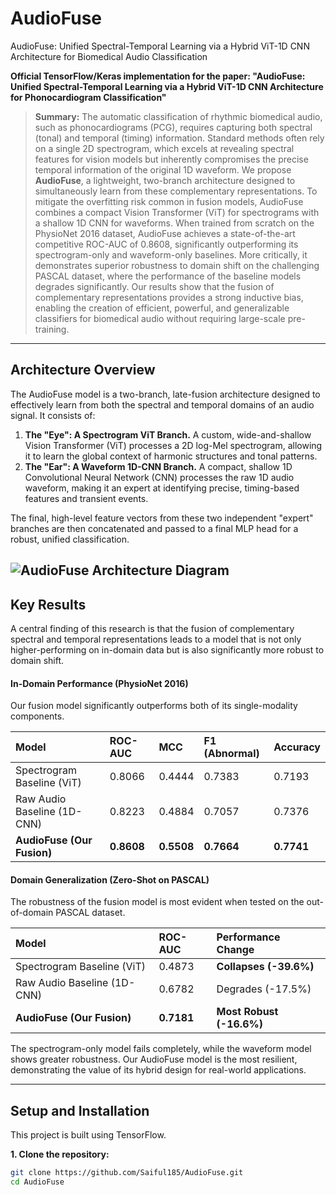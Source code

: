 # AudioFuse
AudioFuse: Unified Spectral-Temporal Learning via a Hybrid ViT-1D CNN Architecture for Biomedical Audio Classification

**Official TensorFlow/Keras implementation for the paper: "AudioFuse: Unified Spectral-Temporal Learning via a Hybrid ViT-1D CNN Architecture for Phonocardiogram Classification"**

> **Summary:** The automatic classification of rhythmic biomedical audio, such as phonocardiograms (PCG), requires capturing both spectral (tonal) and temporal (timing) information. Standard methods often rely on a single 2D spectrogram, which excels at revealing spectral features for vision models but inherently compromises the precise temporal information of the original 1D waveform. We propose **AudioFuse**, a lightweight, two-branch architecture designed to simultaneously learn from these complementary representations. To mitigate the overfitting risk common in fusion models, AudioFuse combines a compact Vision Transformer (ViT) for spectrograms with a shallow 1D CNN for waveforms. When trained from scratch on the PhysioNet 2016 dataset, AudioFuse achieves a state-of-the-art competitive ROC-AUC of 0.8608, significantly outperforming its spectrogram-only and waveform-only baselines. More critically, it demonstrates superior robustness to domain shift on the challenging PASCAL dataset, where the performance of the baseline models degrades significantly. Our results show that the fusion of complementary representations provides a strong inductive bias, enabling the creation of efficient, powerful, and generalizable classifiers for biomedical audio without requiring large-scale pre-training.

---

## Architecture Overview

The AudioFuse model is a two-branch, late-fusion architecture designed to effectively learn from both the spectral and temporal domains of an audio signal. It consists of:

1.  **The "Eye": A Spectrogram ViT Branch.** A custom, wide-and-shallow Vision Transformer (ViT) processes a 2D log-Mel spectrogram, allowing it to learn the global context of harmonic structures and tonal patterns.
2.  **The "Ear": A Waveform 1D-CNN Branch.** A compact, shallow 1D Convolutional Neural Network (CNN) processes the raw 1D audio waveform, making it an expert at identifying precise, timing-based features and transient events.

The final, high-level feature vectors from these two independent "expert" branches are then concatenated and passed to a final MLP head for a robust, unified classification.

![AudioFuse Architecture Diagram](figures/AudioFuse_Diagram.png)  
---

## Key Results

A central finding of this research is that the fusion of complementary spectral and temporal representations leads to a model that is not only higher-performing on in-domain data but is also significantly more robust to domain shift.

#### In-Domain Performance (PhysioNet 2016)
Our fusion model significantly outperforms both of its single-modality components.

| Model | ROC-AUC | MCC | F1 (Abnormal) | Accuracy |
| :--- | :--- | :--- | :--- | :--- |
| Spectrogram Baseline (ViT) | 0.8066 | 0.4444 | 0.7383 | 0.7193 |
| Raw Audio Baseline (1D-CNN) | 0.8223 | 0.4884 | 0.7057 | 0.7376 |
| **AudioFuse (Our Fusion)** | **0.8608** | **0.5508** | **0.7664** | **0.7741** |

#### Domain Generalization (Zero-Shot on PASCAL)
The robustness of the fusion model is most evident when tested on the out-of-domain PASCAL dataset.

| Model | ROC-AUC | Performance Change |
| :--- | :--- | :--- |
| Spectrogram Baseline (ViT) | 0.4873 | **Collapses (-39.6%)** |
| Raw Audio Baseline (1D-CNN) | 0.6782 | Degrades (-17.5%) |
| **AudioFuse (Our Fusion)** | **0.7181** | **Most Robust (-16.6%)** |

The spectrogram-only model fails completely, while the waveform model shows greater robustness. Our AudioFuse model is the most resilient, demonstrating the value of its hybrid design for real-world applications.

---

## Setup and Installation

This project is built using TensorFlow.

**1. Clone the repository:**
```bash
git clone https://github.com/Saiful185/AudioFuse.git
cd AudioFuse
